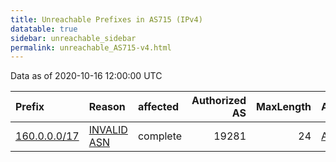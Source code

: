 ```yaml
---
title: Unreachable Prefixes in AS715 (IPv4)
datatable: true
sidebar: unreachable_sidebar
permalink: unreachable_AS715-v4.html
---
```


Data as of 2020-10-16 12:00:00 UTC


<div class="datatable-begin"></div>

| Prefix                                             | Reason                                                                                            | affected   |   Authorized AS |   MaxLength | Anchor                                           |   unreachable /24s |
|:---------------------------------------------------|:--------------------------------------------------------------------------------------------------|:-----------|----------------:|------------:|:-------------------------------------------------|-------------------:|
| [160.0.0.0/17](https://stat.ripe.net/160.0.0.0/17) | [INVALID ASN](https://rpki-validator.ripe.net/announcement-preview?asn=AS715&prefix=160.0.0.0/17) | complete   |           19281 |          24 | [AfriNIC](unreachable_AfriNIC_RPKI_Root-v4.html) |                128 |

<div class="datatable-end"></div>